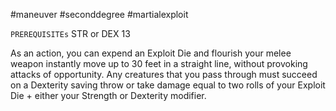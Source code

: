 #maneuver #seconddegree #martialexploit 

`PREREQUISITEs`
STR or DEX 13

As an action, you can expend an Exploit Die and flourish your melee weapon instantly move up to 30 feet in a straight line, without provoking attacks of opportunity. Any creatures that you pass through must succeed on a Dexterity saving throw or take damage equal to two rolls of your Exploit Die + either your Strength or Dexterity modifier.